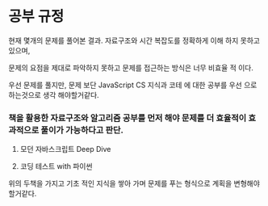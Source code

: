 # 공부 규정

현재 몇개의 문제를 풀어본 결과. 자료구조와 시간 복잡도를 정확하게 이해 하지 못하고 있으며,

문제의 요점을 제대로 파악하지 못하고 문제를 접근하는 방식은 너무 비효율 적 이다.

우선 문제를 풀지만, 문제 보단 JavaScript CS 지식과 코테 에 대한 공부를 우선 으로 하는것으로 생각 해야할거같다.

### 책을 활용한 자료구조와 알고리즘 공부를 먼저 해야 문제를 더 효율적이 효과적으로 풀이가 가능하다고 판단.

1. 모던 자바스크립트 Deep Dive

2. 코딩 테스트 with 파이썬

위의 두책을 가지고 기초 적인 지식을 쌓아 가며 문제를 푸는 형식으로 계획을 변형해야할거같다.
